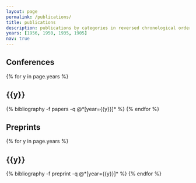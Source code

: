 ```yaml
---
layout: page
permalink: /publications/
title: publications
description: publications by categories in reversed chronological order. generated by jekyll-scholar.
years: [1956, 1950, 1935, 1905]
nav: true
---
```


<h2>Conferences</h2>
<div class="publications">

{% for y in page.years %}
  <h2 class="year">{{y}}</h2>
  {% bibliography -f papers -q @*[year={{y}}]* %}
{% endfor %}

</div>


<h2>Preprints</h2>
<div class="publications">

{% for y in page.years %}
  <h2 class="year">{{y}}</h2>
  {% bibliography -f preprint -q @*[year={{y}}]* %}
{% endfor %}

</div>
